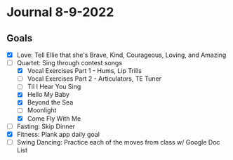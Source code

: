 # Journal 8-9-2022

## Goals

- [x] Love: Tell Ellie that she's Brave, Kind, Courageous, Loving, and Amazing
- [ ] Quartet: Sing through contest songs
  - [x] Vocal Exercises Part 1 - Hums, Lip Trills
  - [ ] Vocal Exercises Part 2 - Articulators, TE Tuner
  - [ ] Til I Hear You Sing
  - [x] Hello My Baby
  - [x] Beyond the Sea
  - [ ] Moonlight
  - [x] Come Fly With Me 
- [ ] Fasting: Skip Dinner
- [x] Fitness: Plank app daily goal
- [ ] Swing Dancing: Practice each of the moves from class w/ Google Doc List
